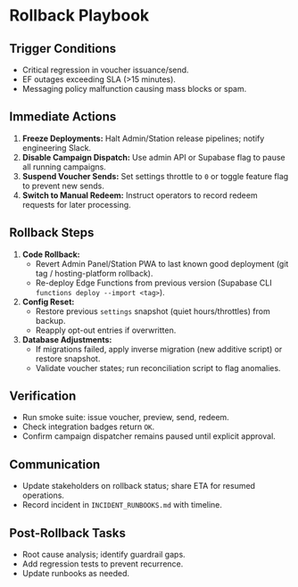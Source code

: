# Rollback Playbook

## Trigger Conditions

- Critical regression in voucher issuance/send.
- EF outages exceeding SLA (>15 minutes).
- Messaging policy malfunction causing mass blocks or spam.

## Immediate Actions

1. **Freeze Deployments:** Halt Admin/Station release pipelines; notify
   engineering Slack.
2. **Disable Campaign Dispatch:** Use admin API or Supabase flag to pause all
   running campaigns.
3. **Suspend Voucher Sends:** Set settings throttle to `0` or toggle feature
   flag to prevent new sends.
4. **Switch to Manual Redeem:** Instruct operators to record redeem requests for
   later processing.

## Rollback Steps

1. **Code Rollback:**
   - Revert Admin Panel/Station PWA to last known good deployment (git tag /
     hosting-platform rollback).
   - Re-deploy Edge Functions from previous version (Supabase CLI
     `functions deploy --import <tag>`).
2. **Config Reset:**
   - Restore previous `settings` snapshot (quiet hours/throttles) from backup.
   - Reapply opt-out entries if overwritten.
3. **Database Adjustments:**
   - If migrations failed, apply inverse migration (new additive script) or
     restore snapshot.
   - Validate voucher states; run reconciliation script to flag anomalies.

## Verification

- Run smoke suite: issue voucher, preview, send, redeem.
- Check integration badges return `OK`.
- Confirm campaign dispatcher remains paused until explicit approval.

## Communication

- Update stakeholders on rollback status; share ETA for resumed operations.
- Record incident in `INCIDENT_RUNBOOKS.md` with timeline.

## Post-Rollback Tasks

- Root cause analysis; identify guardrail gaps.
- Add regression tests to prevent recurrence.
- Update runbooks as needed.
